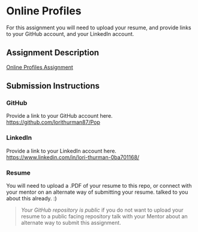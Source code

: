 # Online Profiles
For this assignment you will need to upload your resume, and provide links to your GitHub account, and your LinkedIn account.

## Assignment Description
[Online Profiles Assignment](https://education.launchcode.org/liftoff/assignments/online-profiles/)

## Submission Instructions
 
### GitHub
Provide a link to your GitHub account here.
https://github.com/lorithurman87/Pop
 
### LinkedIn
Provide a link to your LinkedIn account here.
https://www.linkedin.com/in/lori-thurman-0ba701168/
### Resume
You will need to upload a .PDF of your resume to this repo, or connect with your mentor on an alternate way of submitting your resume.
talked to you about this already. :)
> *Your GitHub repository is public* if you do not want to upload your resume to a public facing repository talk with your Mentor about an alternate way to submit this assignment.
